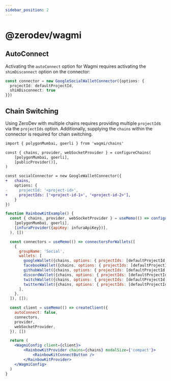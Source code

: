 ```yaml
---
sidebar_position: 2
---
```


# @zerodev/wagmi

## AutoConnect

Activating the `autoConnect` option for Wagmi requires activating the `shimDisconnect` option on the connector:

```typescript
const connector = new GoogleSocialWalletConnector({options: {
  projectId: defaultProjectId,
  shimDisconnect: true
}})
```


## Chain Switching

Using ZeroDev with multiple chains requires providing multiple `projectId`s via the `projectIds` option. Additionally, supplying the `chains` within the connector is required for chain switching.

```diff
import { polygonMumbai, goerli } from 'wagmi/chains'

const { chains, provider, webSocketProvider } = configureChains(
    [polygonMumbai, goerli],
    [publicProvider()],
)

const socialConnector = new GoogleWalletConnector({
+   chains, 
    options: {
-     projectId: '<project-id>',
+     projectIds: ['<project-id-1>', '<project-id-2>'],
    }
})
```
```jsx live folded
function RainbowKitExample() {
  const { chains, provider, webSocketProvider } = useMemo(() => configureChains(
    [polygonMumbai, goerli],
    [infuraProvider({apiKey: infuraApiKey})],
  ), [])

  const connectors = useMemo(() => connectorsForWallets([
    {
      groupName: 'Social',
      wallets: [
        googleWallet({chains, options: { projectIds: [defaultProjectId, goerliProjectId] }}),
        facebookWallet({chains, options: { projectIds: [defaultProjectId, goerliProjectId] }}),
        githubWallet({chains, options: { projectIds: [defaultProjectId, goerliProjectId] }}),
        discordWallet({chains, options: { projectIds: [defaultProjectId, goerliProjectId] }}),
        twitchWallet({chains, options: { projectIds: [defaultProjectId, goerliProjectId] }}),
        twitterWallet({chains, options: { projectIds: [defaultProjectId, goerliProjectId] }})
      ],
    },
  ]), []);

  const client = useMemo(() => createClient({
    autoConnect: false,
    connectors,
    provider,
    webSocketProvider,
  }), [])

  return (
    <WagmiConfig client={client}>
        <RainbowKitProvider chains={chains} modalSize={'compact'}>
            <RainbowKitConnectButton />
        </RainbowKitProvider>
    </WagmiConfig>
  )
}
```
